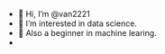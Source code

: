 - 👋 Hi, I’m @van2221
- 👀 I’m interested in data science. 
- 👀 Also a beginner in machine learing.
- 

<!---
van2221/van2221 is a ✨ special ✨ repository because its `README.md` (this file) appears on your GitHub profile.
You can click the Preview link to take a look at your changes.
--->
